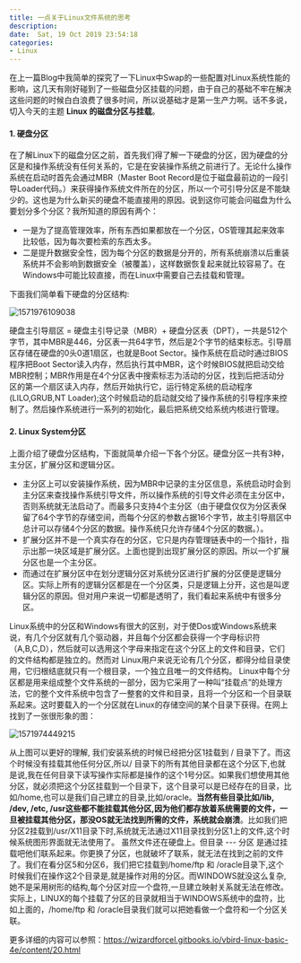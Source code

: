 ```yaml
---
title: 一点关于Linux文件系统的思考
description:
date:  Sat, 19 Oct 2019 23:54:18
categories: 
- Linux
---
```


在上一篇Blog中我简单的探究了一下Linux中Swap的一些配置对Linux系统性能的影响，这几天有刚好碰到了一些磁盘分区挂载的问题，由于自己的基础不牢在解决这些问题的时候白白浪费了很多时间，所以说基础才是第一生产力啊。话不多说，切入今天的主题 **Linux 的磁盘分区与挂载**。

#### 1. 硬盘分区

在了解Linux下的磁盘分区之前，首先我们得了解一下硬盘的分区，因为硬盘的分区是和操作系统没有任何关系的，它是在安装操作系统之前进行了。无论什么操作系统在启动时首先会通过MBR（Master Boot Record是位于磁盘最前边的一段引导Loader代码。）来获得操作系统文件所在的分区，所以一个可引导分区是不能缺少的。这也是为什么新买的硬盘不能直接用的原因。说到这你可能会问磁盘为什么要划分多个分区？我所知道的原因有两个：

- 一是为了提高管理效率，所有东西如果都放在一个分区，OS管理其起来效率比较低，因为每次要检索的东西太多。
- 二是提升数据安全性，因为每个分区的数据是分开的，所有系统崩溃以后重装系统并不会影响到数据安全（被覆盖），这样数据恢复起来就比较容易了。在Windows中可能比较直接，而在Linux中需要自己去挂载和管理。

下面我们简单看下硬盘的分区结构:

![1571976109038](http://image.jackdu.cn/1571976109038.png) 

硬盘主引导扇区 = 硬盘主引导记录（MBR）+ 硬盘分区表（DPT），一共是512个字节，其中MBR是446，分区表一共64字节，然后是2个字节的结束标志。引导扇区存储在硬盘的0头0道1扇区，也就是Boot Sector。操作系统在启动时通过BIOS程序把Boot Sector读入内存，然后执行其中MBR，这个时候BIOS就把启动交给MBR控制；MBR作用是在4个分区表中搜索标志为活动的分区，找到后把活动分区的第一个扇区读入内存，然后开始执行它，运行特定系统的启动程序(LILO,GRUB,NT Loader);这个时候启动的启动就交给了操作系统的引导程序来控制了。然后操作系统进行一系列的初始化，最后把系统交给系统内核进行管理。

#### 2. Linux System分区

上面介绍了硬盘分区结构，下面就简单介绍一下各个分区。硬盘分区一共有3种，主分区，扩展分区和逻辑分区。

- 主分区上可以安装操作系统，因为MBR中记录的主分区信息，系统启动时会到主分区来查找操作系统引导文件，所以操作系统的引导文件必须在主分区中，否则系统就无法启动了。而最多只支持4个主分区（由于硬盘仅仅为分区表保留了64个字节的存储空间，而每个分区的参数占据16个字节，故主引导扇区中总计可以存储4个分区的数据。操作系统只允许存储4个分区的数据。）。
- 扩展分区并不是一个真实存在的分区，它只是内存管理链表中的一个指针，指示出那一块区域是扩展分区。上面也提到出现扩展分区的原因。所以一个扩展分区也是一个主分区。
- 而通过在扩展分区中在划分逻辑分区对系统分区进行扩展的分区便是逻辑分区。实际上所有的逻辑分区都是在一个分区类，只是逻辑上分开，这也是叫逻辑分区的原因。但对用户来说一切都是透明了，我们看起来系统中有很多分区。


Linux系统中的分区和Windows有很大的区别，对于使Dos或Windows系统来说，有几个分区就有几个驱动器，并且每个分区都会获得一个字母标识符（A,B,C,D），然后就可以选用这个字母来指定在这个分区上的文件和目录，它们的文件结构都是独立的。然而对 Linux用户来说无论有几个分区，都得分给目录使用，它归根结底就只有一个根目录，一个独立且唯一的文件结构。 Linux中每个分区都是用来组成整个文件系统的一部分，因为它采用了一种叫“挂载点”的处理方法，它的整个文件系统中包含了一整套的文件和目录，且将一个分区和一个目录联系起来。这时要载入的一个分区就在Linux的存储空间的某个目录下获得。在网上找到了一张很形象的图：

![1571974449215](<http://image.jackdu.cn/1571974449215.png>)



从上图可以更好的理解, 我们安装系统的时候已经把分区1挂载到 / 目录下了。而这个时候没有挂载其他任何分区,所以/ 目录下的所有其他目录都在这个分区下,也就是说,我在任何目录下读写操作实际都是操作的这个1号分区。如果我们想使用其他分区，就必须把这个分区挂载到一个目录下，这个目录可以是已经存在的目录，比如/home,也可以是我们自己建立的目录,比如/oracle。**当然有些目录比如/lib, /dev, /etc, /usr这些都不能挂载其他分区,因为他们都存放着系统需要的文件，一旦被挂载其他分区，那没OS就无法找到所需的文件，系统就会崩溃**。比如我们把分区2挂载到/usr/X11目录下时,系统就无法通过X11目录找到分区1上的文件,这个时候系统图形界面就无法使用了。 虽然文件还在硬盘上。但目录 --- 分区 是通过挂载吧他们联系起来。你更换了分区，也就破坏了联系，就无法在找到之前的文件了。我们在看分区5和分区6，我们把它挂载到/home/ftp 和 /oracle目录下,这个时候我们在操作这2个目录是,就是操作对用的分区。而WINDOWS就没这么复杂,她不是采用树形的结构,每个分区对应一个盘符,一旦建立映射关系就无法在修改。实际上，LINUX的每个挂载了分区的目录就相当于WINDOWS系统中的盘符，比如上面的，/home/ftp 和 /oracle目录我们就可以把她看做一个盘符和一个分区关联。







更多详细的内容可以参照：<https://wizardforcel.gitbooks.io/vbird-linux-basic-4e/content/20.html>
